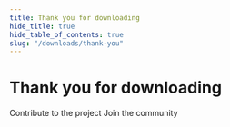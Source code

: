```yaml
---
title: Thank you for downloading
hide_title: true
hide_table_of_contents: true
slug: "/downloads/thank-you"
---
```


<div className="text-center margin-top--xl">

# Thank you for downloading

<div className="row margin-bottom--lg padding--sm flex-center">
<Link className="button button--outline button--warning button--lg margin--sm" href="/contributing">
  Contribute to the project
</Link>
<Link className="button button--outline button--info button--lg margin--sm" href="https://linwood.dev/matrix">
  Join the community
</Link>

</div>

</div>
